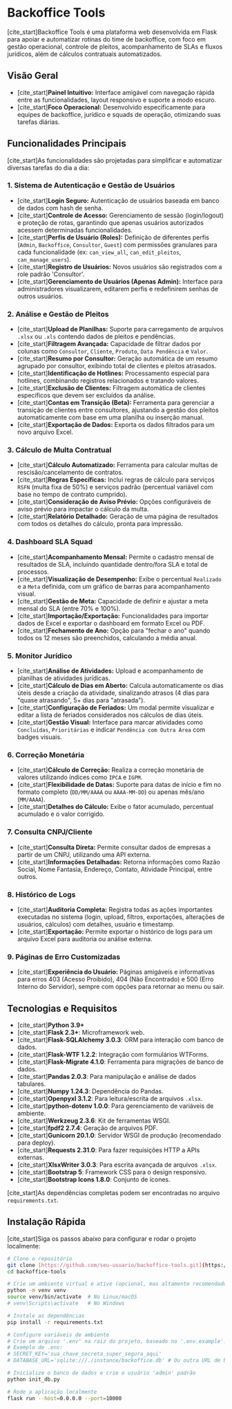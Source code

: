 # Backoffice Tools

[cite_start]Backoffice Tools é uma plataforma web desenvolvida em Flask para apoiar e automatizar rotinas do time de backoffice, com foco em gestão operacional, controle de pleitos, acompanhamento de SLAs e fluxos jurídicos, além de cálculos contratuais automatizados.

## Visão Geral

- [cite_start]**Painel Intuitivo:** Interface amigável com navegação rápida entre as funcionalidades, layout responsivo e suporte a modo escuro.
- [cite_start]**Foco Operacional:** Desenvolvido especificamente para equipes de backoffice, jurídico e squads de operação, otimizando suas tarefas diárias.

## Funcionalidades Principais

[cite_start]As funcionalidades são projetadas para simplificar e automatizar diversas tarefas do dia a dia:

### **1. Sistema de Autenticação e Gestão de Usuários**
- [cite_start]**Login Seguro:** Autenticação de usuários baseada em banco de dados com hash de senha.
- [cite_start]**Controle de Acesso:** Gerenciamento de sessão (login/logout) e proteção de rotas, garantindo que apenas usuários autorizados acessem determinadas funcionalidades.
- [cite_start]**Perfis de Usuário (Roles):** Definição de diferentes perfis (`Admin`, `Backoffice`, `Consultor`, `Guest`) com permissões granulares para cada funcionalidade (ex: `can_view_all`, `can_edit_pleitos`, `can_manage_users`).
- [cite_start]**Registro de Usuários:** Novos usuários são registrados com a role padrão 'Consultor'.
- [cite_start]**Gerenciamento de Usuários (Apenas Admin):** Interface para administradores visualizarem, editarem perfis e redefinirem senhas de outros usuários.

### **2. Análise e Gestão de Pleitos**
- [cite_start]**Upload de Planilhas:** Suporte para carregamento de arquivos `.xlsx` ou `.xls` contendo dados de pleitos e pendências.
- [cite_start]**Filtragem Avançada:** Capacidade de filtrar dados por colunas como `Consultor`, `Cliente`, `Produto`, `Data Pendência` e `Valor`.
- [cite_start]**Resumo por Consultor:** Geração automática de um resumo agrupado por consultor, exibindo total de clientes e pleitos atrasados.
- [cite_start]**Identificação de Hotlines:** Processamento especial para hotlines, combinando registros relacionados e tratando valores.
- [cite_start]**Exclusão de Clientes:** Filtragem automática de clientes específicos que devem ser excluídos da análise.
- [cite_start]**Contas em Transição (Beta):** Ferramenta para gerenciar a transição de clientes entre consultores, ajustando a gestão dos pleitos automaticamente com base em uma planilha ou inserção manual.
- [cite_start]**Exportação de Dados:** Exporta os dados filtrados para um novo arquivo Excel.

### **3. Cálculo de Multa Contratual**
- [cite_start]**Cálculo Automatizado:** Ferramenta para calcular multas de rescisão/cancelamento de contratos.
- [cite_start]**Regras Específicas:** Inclui regras de cálculo para serviços `RSFN` (multa fixa de 50%) e serviços padrão (percentual variável com base no tempo de contrato cumprido).
- [cite_start]**Consideração de Aviso Prévio:** Opções configuráveis de aviso prévio para impactar o cálculo da multa.
- [cite_start]**Relatório Detalhado:** Geração de uma página de resultados com todos os detalhes do cálculo, pronta para impressão.

### **4. Dashboard SLA Squad**
- [cite_start]**Acompanhamento Mensal:** Permite o cadastro mensal de resultados de SLA, incluindo quantidade dentro/fora SLA e total de processos.
- [cite_start]**Visualização de Desempenho:** Exibe o percentual `Realizado` e a `Meta` definida, com um gráfico de barras para acompanhamento visual.
- [cite_start]**Gestão de Meta:** Capacidade de definir e ajustar a meta mensal do SLA (entre 70% e 100%).
- [cite_start]**Importação/Exportação:** Funcionalidades para importar dados de Excel e exportar o dashboard em formato Excel ou PDF.
- [cite_start]**Fechamento de Ano:** Opção para "fechar o ano" quando todos os 12 meses são preenchidos, calculando a média anual.

### **5. Monitor Jurídico**
- [cite_start]**Análise de Atividades:** Upload e acompanhamento de planilhas de atividades jurídicas.
- [cite_start]**Cálculo de Dias em Aberto:** Calcula automaticamente os dias úteis desde a criação da atividade, sinalizando atrasos (4 dias para "quase atrasando", 5+ dias para "atrasada").
- [cite_start]**Configuração de Feriados:** Um modal permite visualizar e editar a lista de feriados considerados nos cálculos de dias úteis.
- [cite_start]**Gestão Visual:** Interface para marcar atividades como `Concluídas`, `Prioritárias` e indicar `Pendência com Outra Área` com badges visuais.

### **6. Correção Monetária**
- [cite_start]**Cálculo de Correção:** Realiza a correção monetária de valores utilizando índices como `IPCA` e `IGPM`.
- [cite_start]**Flexibilidade de Datas:** Suporte para datas de início e fim no formato completo (`DD/MM/AAAA` ou `AAAA-MM-DD`) ou apenas mês/ano (`MM/AAAA`).
- [cite_start]**Detalhes do Cálculo:** Exibe o fator acumulado, percentual acumulado e o valor corrigido.

### **7. Consulta CNPJ/Cliente**
- [cite_start]**Consulta Direta:** Permite consultar dados de empresas a partir de um CNPJ, utilizando uma API externa.
- [cite_start]**Informações Detalhadas:** Retorna informações como Razão Social, Nome Fantasia, Endereço, Contato, Atividade Principal, entre outros.

### **8. Histórico de Logs**
- [cite_start]**Auditoria Completa:** Registra todas as ações importantes executadas no sistema (login, upload, filtros, exportações, alterações de usuários, cálculos) com detalhes, usuário e timestamp.
- [cite_start]**Exportação:** Permite exportar o histórico de logs para um arquivo Excel para auditoria ou análise externa.

### **9. Páginas de Erro Customizadas**
- [cite_start]**Experiência do Usuário:** Páginas amigáveis e informativas para erros 403 (Acesso Proibido), 404 (Não Encontrado) e 500 (Erro Interno do Servidor), sempre com opções para retornar ao menu ou sair.

## Tecnologias e Requisitos

- [cite_start]**Python 3.9+** 
- [cite_start]**Flask 2.3+**: Microframework web.
- [cite_start]**Flask-SQLAlchemy 3.0.3**: ORM para interação com banco de dados.
- [cite_start]**Flask-WTF 1.2.2**: Integração com formulários WTForms.
- [cite_start]**Flask-Migrate 4.1.0**: Ferramenta para migrações de banco de dados.
- [cite_start]**Pandas 2.0.3**: Para manipulação e análise de dados tabulares.
- [cite_start]**Numpy 1.24.3**: Dependência do Pandas.
- [cite_start]**Openpyxl 3.1.2**: Para leitura/escrita de arquivos `.xlsx`.
- [cite_start]**python-dotenv 1.0.0**: Para gerenciamento de variáveis de ambiente.
- [cite_start]**Werkzeug 2.3.6**: Kit de ferramentas WSGI.
- [cite_start]**fpdf2 2.7.4**: Geração de arquivos PDF.
- [cite_start]**Gunicorn 20.1.0**: Servidor WSGI de produção (recomendado para deploy).
- [cite_start]**Requests 2.31.0**: Para fazer requisições HTTP a APIs externas.
- [cite_start]**XlsxWriter 3.0.3**: Para escrita avançada de arquivos `.xlsx`.
- [cite_start]**Bootstrap 5**: Framework CSS para o design responsivo.
- [cite_start]**Bootstrap Icons 1.8.0**: Conjunto de ícones.

[cite_start]As dependências completas podem ser encontradas no arquivo `requirements.txt`.

## Instalação Rápida

[cite_start]Siga os passos abaixo para configurar e rodar o projeto localmente:

```bash
# Clone o repositório
git clone [https://github.com/seu-usuario/backoffice-tools.git](https://github.com/seu-usuario/backoffice-tools.git)
cd backoffice-tools

# Crie um ambiente virtual e ative (opcional, mas altamente recomendado)
python -m venv venv
source venv/bin/activate  # No Linux/macOS
# venv\Scripts\activate   # No Windows

# Instale as dependências
pip install -r requirements.txt

# Configure variáveis de ambiente
# Crie um arquivo '.env' na raiz do projeto, baseado no '.env.example'.
# Exemplo de .env:
# SECRET_KEY='sua_chave_secreta_super_segura_aqui'
# DATABASE_URL='sqlite:///./instance/backoffice.db' # Ou outra URL de banco de dados

# Inicialize o banco de dados e crie o usuário 'admin' padrão
python init_db.py

# Rode a aplicação localmente
flask run --host=0.0.0.0 --port=10000